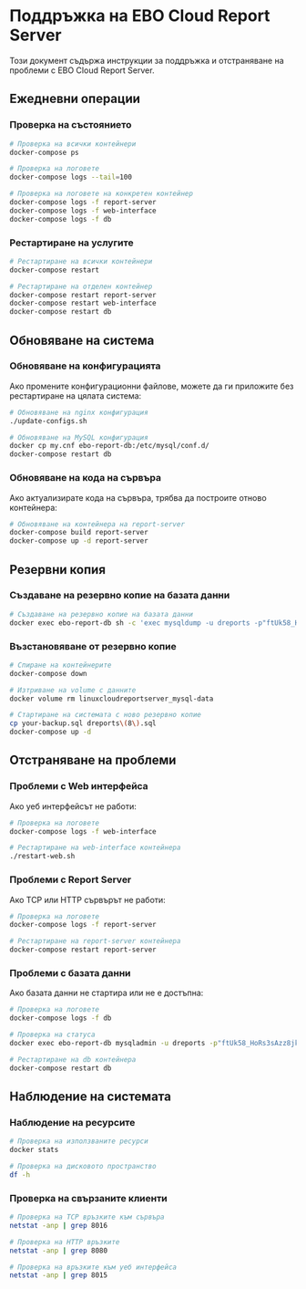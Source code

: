 # Поддръжка на EBO Cloud Report Server

Този документ съдържа инструкции за поддръжка и отстраняване на проблеми с EBO Cloud Report Server.

## Ежедневни операции

### Проверка на състоянието
```bash
# Проверка на всички контейнери
docker-compose ps

# Проверка на логовете
docker-compose logs --tail=100

# Проверка на логовете на конкретен контейнер
docker-compose logs -f report-server
docker-compose logs -f web-interface
docker-compose logs -f db
```

### Рестартиране на услугите
```bash
# Рестартиране на всички контейнери
docker-compose restart

# Рестартиране на отделен контейнер
docker-compose restart report-server
docker-compose restart web-interface
docker-compose restart db
```

## Обновяване на система

### Обновяване на конфигурацията
Ако промените конфигурационни файлове, можете да ги приложите без рестартиране на цялата система:

```bash
# Обновяване на nginx конфигурация
./update-configs.sh

# Обновяване на MySQL конфигурация
docker cp my.cnf ebo-report-db:/etc/mysql/conf.d/
docker-compose restart db
```

### Обновяване на кода на сървъра
Ако актуализирате кода на сървъра, трябва да построите отново контейнера:

```bash
# Обновяване на контейнера на report-server
docker-compose build report-server
docker-compose up -d report-server
```

## Резервни копия

### Създаване на резервно копие на базата данни
```bash
# Създаване на резервно копие на базата данни
docker exec ebo-report-db sh -c 'exec mysqldump -u dreports -p"ftUk58_HoRs3sAzz8jk" dreports' > backup-$(date +%Y%m%d).sql
```

### Възстановяване от резервно копие
```bash
# Спиране на контейнерите
docker-compose down

# Изтриване на volume с данните
docker volume rm linuxcloudreportserver_mysql-data

# Стартиране на системата с ново резервно копие
cp your-backup.sql dreports\(8\).sql
docker-compose up -d
```

## Отстраняване на проблеми

### Проблеми с Web интерфейса
Ако уеб интерфейсът не работи:
```bash
# Проверка на логовете
docker-compose logs -f web-interface

# Рестартиране на web-interface контейнера
./restart-web.sh
```

### Проблеми с Report Server
Ако TCP или HTTP сървърът не работи:
```bash
# Проверка на логовете
docker-compose logs -f report-server

# Рестартиране на report-server контейнера
docker-compose restart report-server
```

### Проблеми с базата данни
Ако базата данни не стартира или не е достъпна:
```bash
# Проверка на логовете
docker-compose logs -f db

# Проверка на статуса
docker exec ebo-report-db mysqladmin -u dreports -p"ftUk58_HoRs3sAzz8jk" status

# Рестартиране на db контейнера
docker-compose restart db
```

## Наблюдение на системата

### Наблюдение на ресурсите
```bash
# Проверка на използваните ресурси
docker stats

# Проверка на дисковото пространство
df -h
```

### Проверка на свързаните клиенти
```bash
# Проверка на TCP връзките към сървъра
netstat -anp | grep 8016

# Проверка на HTTP връзките
netstat -anp | grep 8080

# Проверка на връзките към уеб интерфейса
netstat -anp | grep 8015
``` 